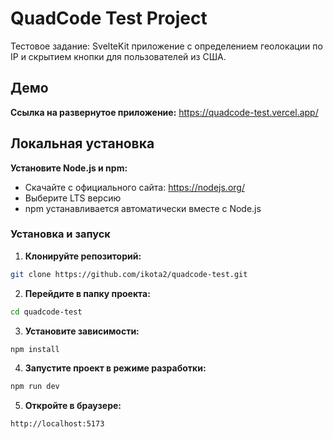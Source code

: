 # QuadCode Test Project

Тестовое задание: SvelteKit приложение с определением геолокации по IP и скрытием кнопки для пользователей из США.

## Демо

**Ссылка на развернутое приложение:** https://quadcode-test.vercel.app/

## Локальная установка

**Установите Node.js и npm:**
- Скачайте с официального сайта: https://nodejs.org/
- Выберите LTS версию
- npm устанавливается автоматически вместе с Node.js

### Установка и запуск

1. **Клонируйте репозиторий:**
```bash
git clone https://github.com/ikota2/quadcode-test.git
```


2. **Перейдите в папку проекта:**
```bash
cd quadcode-test
```

3. **Установите зависимости:**
```bash
npm install
```

4. **Запустите проект в режиме разработки:**
```bash
npm run dev
```

5. **Откройте в браузере:**
```
http://localhost:5173
```
